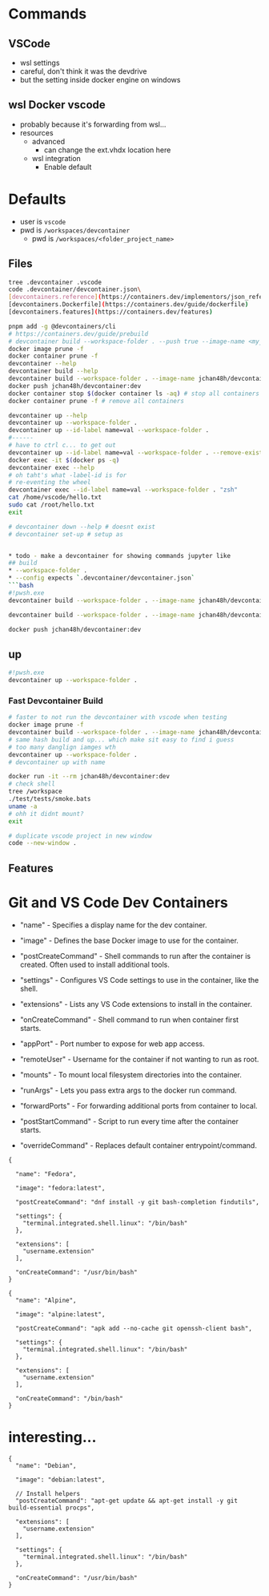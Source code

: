 # Commands
## VSCode
* wsl settings
* careful, don't think it was the devdrive
* but the setting inside docker engine on windows
## wsl Docker vscode
* probably because it's forwarding from wsl...
* resources
  * advanced
    * can change the ext.vhdx location here
  * wsl integration
    * Enable default

# Defaults
* user is `vscode`
* pwd is `/workspaces/devcontainer`
  * pwd is `/workspaces/<folder_project_name>`

## Files
```bash
tree .devcontainer .vscode
code .devcontainer/devcontainer.json\
[devcontainers.reference](https://containers.dev/implementors/json_reference/)
[devcontainers.Dockerfile](https://containers.dev/guide/dockerfile)
[devcontainers.features](https://containers.dev/features)
```
```bash
pnpm add -g @devcontainers/cli
# https://containers.dev/guide/prebuild
# devcontainer build --workspace-folder . --push true --image-name <my_image_name>:<optional_image_version
docker image prune -f
docker container prune -f
devcontainer --help
devcontainer build --help
devcontainer build --workspace-folder . --image-name jchan48h/devcontainer:dev
docker push jchan48h/devcontainer:dev
docker container stop $(docker container ls -aq) # stop all containers
docker container prune -f # remove all containers

devcontainer up --help
devcontainer up --workspace-folder .
devcontainer up --id-label name=val --workspace-folder . 
#------
# have to ctrl c... to get out
devcontainer up --id-label name=val --workspace-folder . --remove-existing-container # force
docker exec -it $(docker ps -q) 
devcontainer exec --help
# oh taht's what -label-id is for
# re-eventing the wheel
devcontainer exec --id-label name=val --workspace-folder . "zsh"
cat /home/vscode/hello.txt
sudo cat /root/hello.txt
exit 

# devcontainer down --help # doesnt exist
# devcontainer set-up # setup as 
```
```bash

* todo - make a devcontainer for showing commands jupyter like
## build
* --workspace-folder .
* --config expects `.devcontainer/devcontainer.json`
```bash
#!pwsh.exe
devcontainer build --workspace-folder . --image-name jchan48h/devcontainer:dev

devcontainer build --workspace-folder . --image-name jchan48h/devcontainer:dev --push true

docker push jchan48h/devcontainer:dev


```
## up
```bash
#!pwsh.exe
devcontainer up --workspace-folder .

```
### Fast Devcontainer Build
```bash
# faster to not run the devcontainer with vscode when testing
docker image prune -f
devcontainer build --workspace-folder . --image-name jchan48h/devcontainer:dev
# same hash build and up... which make sit easy to find i guess
# too many danglign iamges wth
devcontainer up --workspace-folder .
# devcontainer up with name

docker run -it --rm jchan48h/devcontainer:dev
# check shell
tree /workspace
./test/tests/smoke.bats
uname -a
# ohh it didnt mount?
exit

```
```bash
# duplicate vscode project in new window
code --new-window .

```
## Features

# Git and VS Code Dev Containers
- "name" - Specifies a display name for the dev container.

- "image" - Defines the base Docker image to use for the container.

- "postCreateCommand" - Shell commands to run after the container is created. Often used to install additional tools.

- "settings" - Configures VS Code settings to use in the container, like the shell.

- "extensions" - Lists any VS Code extensions to install in the container.

- "onCreateCommand" - Shell command to run when container first starts.

- "appPort" - Port number to expose for web app access.

- "remoteUser" - Username for the container if not wanting to run as root.

- "mounts" - To mount local filesystem directories into the container.

- "runArgs" - Lets you pass extra args to the docker run command.

- "forwardPorts" - For forwarding additional ports from container to local.

- "postStartCommand" - Script to run every time after the container starts.

- "overrideCommand" - Replaces default container entrypoint/command.

```jsonc
{

  "name": "Fedora",

  "image": "fedora:latest",

  "postCreateCommand": "dnf install -y git bash-completion findutils",

  "settings": {
    "terminal.integrated.shell.linux": "/bin/bash"
  },

  "extensions": [
    "username.extension"
  ],

  "onCreateCommand": "/usr/bin/bash"
}

```

```jsonc
{
  "name": "Alpine",
  
  "image": "alpine:latest",
  
  "postCreateCommand": "apk add --no-cache git openssh-client bash",
  
  "settings": {
    "terminal.integrated.shell.linux": "/bin/bash"
  },

  "extensions": [
    "username.extension"
  ],

  "onCreateCommand": "/bin/bash"
}
```

# interesting...
```jsonc
{
  "name": "Debian",
  
  "image": "debian:latest",
   
  // Install helpers 
  "postCreateCommand": "apt-get update && apt-get install -y git build-essential procps",
  
  "extensions": [
    "username.extension"
  ],

  "settings": {
    "terminal.integrated.shell.linux": "/bin/bash"
  },

  "onCreateCommand": "/usr/bin/bash"
}

```